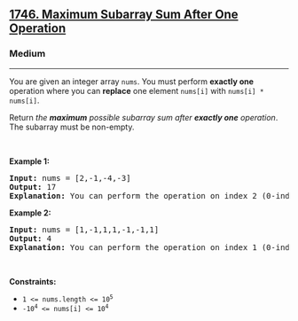 <h2><a href="https://leetcode.com/problems/maximum-subarray-sum-after-one-operation/?envType=weekly-question&envId=2024-12-29">1746. Maximum Subarray Sum After One Operation</a></h2><h3>Medium</h3><hr><p>You are given an integer array <code>nums</code>. You must perform <strong>exactly one</strong> operation&nbsp;where you can <strong>replace</strong> one&nbsp;element <code>nums[i]</code> with <code>nums[i] * nums[i]</code>.&nbsp;</p>

<p>Return <em>the <strong>maximum</strong> possible subarray sum after <strong>exactly&nbsp;one</strong> operation</em>. The subarray must be non-empty.</p>

<p>&nbsp;</p>
<p><strong class="example">Example 1:</strong></p>

<pre>
<strong>Input:</strong> nums = [2,-1,-4,-3]
<strong>Output:</strong> 17
<strong>Explanation:</strong> You can perform the operation on index 2 (0-indexed) to make nums = [2,-1,<strong>16</strong>,-3]. Now, the maximum subarray sum is 2 + -1 + 16 = 17.</pre>

<p><strong class="example">Example 2:</strong></p>

<pre>
<strong>Input:</strong> nums = [1,-1,1,1,-1,-1,1]
<strong>Output:</strong> 4
<strong>Explanation:</strong> You can perform the operation on index 1 (0-indexed) to make nums = [1,<strong>1</strong>,1,1,-1,-1,1]. Now, the maximum subarray sum is 1 + 1 + 1 + 1 = 4.</pre>

<p>&nbsp;</p>
<p><strong>Constraints:</strong></p>

<ul>
	<li><code>1 &lt;= nums.length &lt;= 10<sup>5</sup></code></li>
	<li><code>-10<sup>4</sup>&nbsp;&lt;= nums[i] &lt;= 10<sup>4</sup></code></li>
</ul>